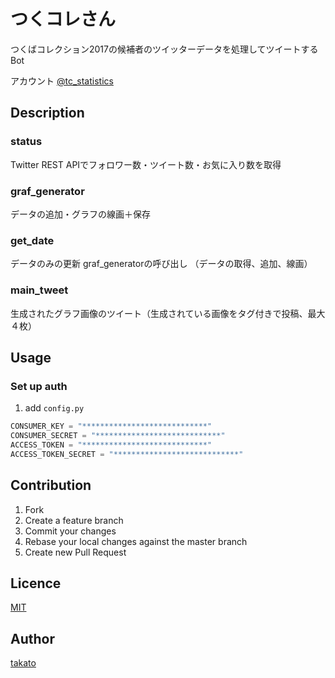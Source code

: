 # つくコレさん

つくばコレクション2017の候補者のツイッターデータを処理してツイートするBot

アカウント [@tc_statistics](https://twitter.com/tc_statistics?s=09)

## Description

### status

Twitter REST APIでフォロワー数・ツイート数・お気に入り数を取得

### graf_generator

データの追加・グラフの線画＋保存

### get_date

データのみの更新
graf_generatorの呼び出し
（データの取得、追加、線画）

### main_tweet

生成されたグラフ画像のツイート（生成されている画像をタグ付きで投稿、最大４枚）

## Usage

### Set up auth

1. add `config.py`

```python
CONSUMER_KEY = "****************************"
CONSUMER_SECRET = "****************************"
ACCESS_TOKEN = "****************************"
ACCESS_TOKEN_SECRET = "****************************"
```

## Contribution

1. Fork
2. Create a feature branch
3. Commit your changes
4. Rebase your local changes against the master branch
5. Create new Pull Request

## Licence

[MIT](https://github.com/tcnksm/tool/blob/master/LICENCE)

## Author

[takato](https://github.com/bam6o0)

